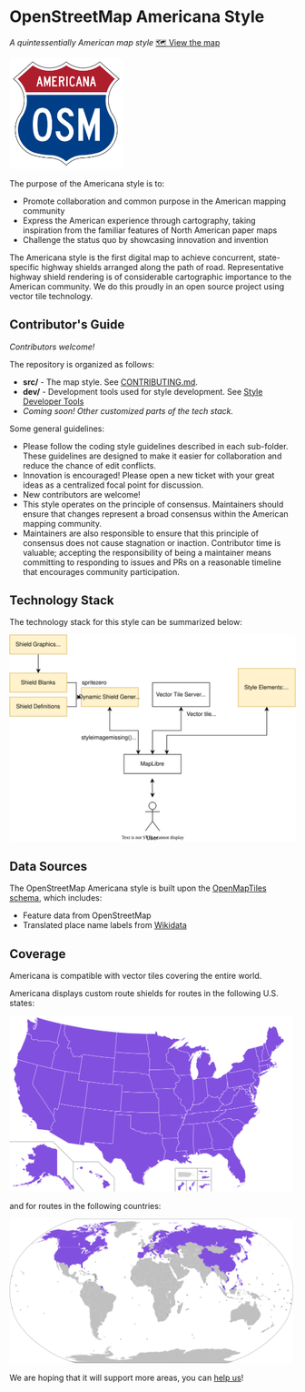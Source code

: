 # OpenStreetMap Americana Style

_A quintessentially American map style_ [🗺 View the map](https://zelonewolf.github.io/openstreetmap-americana/)

<img src="doc-img/osm-americana-logo.png" alt="Americana map style logo" width="200"/>

The purpose of the Americana style is to:

- Promote collaboration and common purpose in the American mapping community
- Express the American experience through cartography, taking inspiration from the familiar features of North American paper maps
- Challenge the status quo by showcasing innovation and invention

The Americana style is the first digital map to achieve concurrent, state-specific highway shields arranged along the path of road. Representative highway shield rendering is of considerable cartographic importance to the American community. We do this proudly in an open source project using vector tile technology.

## Contributor's Guide

_Contributors welcome!_

The repository is organized as follows:

- **src/** - The map style. See [CONTRIBUTING.md](CONTRIBUTING.md).
- **dev/** - Development tools used for style development. See [Style Developer Tools](dev/README.md)
- _Coming soon! Other customized parts of the tech stack._

Some general guidelines:

- Please follow the coding style guidelines described in each sub-folder. These guidelines are designed to make it easier for collaboration and reduce the chance of edit conflicts.
- Innovation is encouraged! Please open a new ticket with your great ideas as a centralized focal point for discussion.
- New contributors are welcome!
- This style operates on the principle of consensus. Maintainers should ensure that changes represent a broad consensus within the American mapping community.
- Maintainers are also responsible to ensure that this principle of consensus does not cause stagnation or inaction. Contributor time is valuable; accepting the responsibility of being a maintainer means committing to responding to issues and PRs on a reasonable timeline that encourages community participation.

## Technology Stack

The technology stack for this style can be summarized below:

<img src="doc-img/architecture.drawio.svg" alt="Americana technology stack" />

## Data Sources

The OpenStreetMap Americana style is built upon the [OpenMapTiles schema](https://openmaptiles.org/schema/), which includes:
* Feature data from OpenStreetMap
* Translated place name labels from [Wikidata](https://www.wikidata.org/wiki/Wikidata:Main_Page)

## Coverage

Americana is compatible with vector tiles covering the entire world.

Americana displays custom route shields for routes in the following U.S. states:

<img src="doc-img/shield_map_us.svg" width="500" alt="U.S. states">

and for routes in the following countries:

<img src="doc-img/shield_map_world.svg" width="500" alt="Countries">

We are hoping that it will support more areas, you can [help us](CONTRIBUTING.md)!
